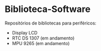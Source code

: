 # Biblioteca-Software
Repositórios de bibliotecas para periféricos:
* Display LCD
* RTC DS 1307 (em andamento)
* MPU 9265 (em andamento)
